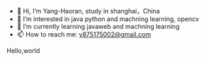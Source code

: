 - 👋 Hi, I’m Yang-Haoran, study in shanghai，China
- 👀 I’m interested in java python and machning learning, opencv
- 🌱 I’m currently learning javaweb and machning learning
- 📫 How to reach me: y875175002@gmail.com
<!---
Yang-Haoran/Yang-Haoran is a ✨ special ✨ repository because its `README.md` (this file) appears on your GitHub profile.
You can click the Preview link to take a look at your changes.
--->
Hello,world
